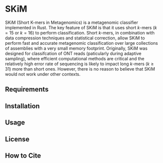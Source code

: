 # SKiM
SKiM (Short K-mers in Metagenomics) is a metagenomic classifier implemented in Rust. The key feature of SKiM is that it uses short $k$-mers ($k=15$ or $k=16$) to perform classification. Short $k$-mers, in combination with data compression techniques and statistical correction, allow SKiM to perform fast and accurate metagenomic classification over large collections of assemblies with a very small memory footprint. Originally, SKiM was designed for classifcation of ONT reads (paticularly during adaptive sampling), where efficient computational methods are critical and the relatively high error rate of sequencing is likely to impact long $k$-mers ($k\geq 31$) more than short ones. However, there is no reason to believe that SKiM would not work under other contexts.

## Requirements

## Installation

## Usage

## License

## How to Cite
